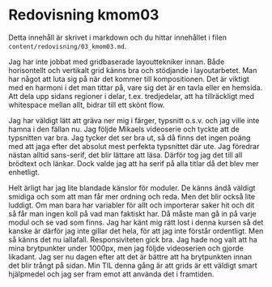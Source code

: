 ---
---
Redovisning kmom03
=========================

Detta innehåll är skrivet i markdown och du hittar innehållet i filen `content/redovisning/03_kmom03.md`.

Jag har inte jobbat med gridbaserade layouttekniker innan. Både horisontellt och vertikalt grid känns bra och stödjande i layoutarbetet. Man har något att luta sig på när det kommer till kompositionen. Det är viktigt
med en harmoni i det man tittar på, vare sig det är en tavla eller en hemsida. Att dela upp sidans regioner i delar, t.ex. tredjedelar, att ha tillräckligt med whitespace mellan allt, bidrar till ett skönt flow.

Jag har väldigt lätt att gräva ner mig i färger, typsnitt o.s.v. och jag ville inte hamna i den fällan nu. Jag följde Mikaels videoserie och tyckte att de typsnitten var bra. Jag tycker det ser bra ut, så då finns det ingen poäng med att jaga efter det absolut mest perfekta typsnittet där ute. Jag föredrar nästan alltid sans-serif, det blir lättare att läsa. Därför tog jag det till all brödtext och länkar. Dock valde jag att ha serif på alla titlar då det blev mer enhetligt.

Helt ärligt har jag lite blandade känslor för moduler. De känns ändå väldigt smidiga och som att man får mer ordning och reda. Men det blir också lite luddigt. Om man bara har variabler för allt och importerar saker hit och dit så får man ingen koll på vad man faktiskt har. Då måste man gå in på varje modul och se vad som finns. Jag har känt mig rätt lost i denna kursen så det kanske är därför jag inte gillar det hela, för att jag inte förstår ordentligt. Men så känns det nu iallafall. Responsiviteten gick bra. Jag hade nog valt att ha mina brytpunkter under 1000px, men jag följde videoserien och gjorde likadant. Jag ser nu dagen efter att det är bättre att ha brytpunkten innan det blir trångt på sidan. Min TIL denna gång är att grids är ett väldigt smart hjälpmedel och jag ser fram emot att använda det i framtiden.
